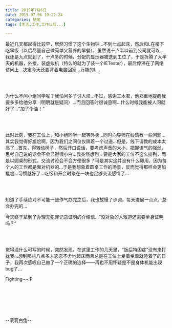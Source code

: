```yaml
---
title: 2015年7月6日
date: 2015-07-06 19:22:24
categories: 随笔
tags: [生活,工作,工作以后...]

---
```

最近几天都起得比较早，居然习惯了这个生物钟...不到七点起床，然后和L在楼下吃早饭（以后尽量自己做简单又营养的早餐），虽然说十点半以前到公司就可以，我还是九点就到了，十点多的时候，分配的显示器被送到工位了，于是折腾了大半天的机器，外接，装虚拟机（特么的就为了装一个IETester），最后停滞在了网络访问上...决定今天还要背着电脑回家...万能的L...

<br /><br />

为什么不问小组同学呢？我怕问多了讨人烦...不过，感谢三木君，他郑重地提醒我要多多给他分享（明明就是疑问）...而且回答时很诚恳啊...什么时候我能被人问就好了...“加了个油！”

<br /><br />

此时此刻，我在工位上，和小组同学一起等外卖...同时向导师在线请教一些问题...其实我觉得好尴尬啊，因为我们之间仅仅隔着一个过道...但是，线下请教的成本太高了...首先，得转动椅子，然后开口说话，要考虑声音的大小，把握语气的强弱，思考自己说的话会不会显得很小白...我突然想到：要是大家的工位不这么排列，而是以圆桌的形式，交流讨论会不会方便很多？可是其实这并没有什么卵用，因为每个人的工作都是面对机器的...于是我想象着圆桌工作的场景，反而觉得那样会更加尴尬...习惯就好了...吃饭和开会时聚在一块也足够交流感情了...

<br /><br />

知道了手续绝对不可能一鼓作气办完之后，我也放慢了步调，每天进展一点点，总会办完的...

今天终于拿到了办理无犯罪记录证明的介绍信...“没对象的人难道还需要单身证明吗？”

<br /><br />

觉得没什么可写的时候，突然发现，在这里工作的几天里，“饭后特困症”没有来打扰我...想到那些八点多才恋恋不舍地起床而且总是在工位上坐着坐着就睡着了的日子，我再次感叹自己做了一个正确的选择——再也不用怀疑是不是身体机能出现bug了...

Fighting~~:P

<br /><br />

<br /><br />

--茕茕白兔--
